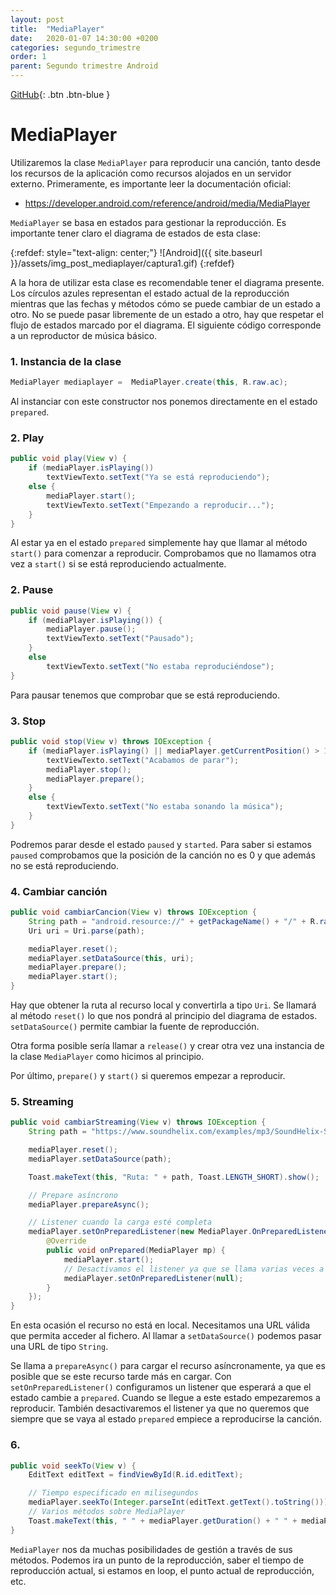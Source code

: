 ```yaml
---
layout: post
title:  "MediaPlayer"
date:   2020-01-07 14:30:00 +0200
categories: segundo_trimestre
order: 1
parent: Segundo trimestre Android
---
```


[GitHub](https://github.com/Manuel-Ag/PMD_19-20/tree/master/MediaPlayer){: .btn .btn-blue }

# MediaPlayer

Utilizaremos la clase `MediaPlayer` para reproducir una canción, tanto desde los recursos de la aplicación como recursos alojados en un servidor externo. Primeramente, es importante leer la documentación oficial:

+  <https://developer.android.com/reference/android/media/MediaPlayer>

`MediaPlayer` se basa en estados para gestionar la reproducción. Es importante tener claro el diagrama de estados de esta clase:

{:refdef: style="text-align: center;"}
![Android]({{ site.baseurl }}/assets/img_post_mediaplayer/captura1.gif)
{:refdef}

A la hora de utilizar esta clase es recomendable tener el diagrama presente. Los círculos azules representan el estado actual de la reproducción mientras que las fechas y métodos cómo se puede cambiar de un estado a otro. No se puede pasar libremente de un estado a otro, hay que respetar el flujo de estados marcado por el diagrama. El siguiente código corresponde a un reproductor de música básico.

### 1\. Instancia de la clase

```java
MediaPlayer mediaplayer =  MediaPlayer.create(this, R.raw.ac);
```
Al instanciar con este constructor nos ponemos directamente en el estado `prepared`.

### 2\. Play

```java
public void play(View v) {
    if (mediaPlayer.isPlaying())
        textViewTexto.setText("Ya se está reproduciendo");
    else {
        mediaPlayer.start();
        textViewTexto.setText("Empezando a reproducir...");
    }
}
```

Al estar ya en el estado `prepared` simplemente hay que llamar al método `start()` para comenzar a reproducir. Comprobamos que no llamamos otra vez a `start()` si se está reproduciendo actualmente.

### 2\. Pause

```java
public void pause(View v) {
    if (mediaPlayer.isPlaying()) {
        mediaPlayer.pause();
        textViewTexto.setText("Pausado");
    }
    else
        textViewTexto.setText("No estaba reproduciéndose");
}
```
Para pausar tenemos que comprobar que se está reproduciendo.

### 3\. Stop

```java
public void stop(View v) throws IOException {
    if (mediaPlayer.isPlaying() || mediaPlayer.getCurrentPosition() > 1) {
        textViewTexto.setText("Acabamos de parar");
        mediaPlayer.stop();
        mediaPlayer.prepare();
    }
    else {
        textViewTexto.setText("No estaba sonando la música");
    }
}
```
Podremos parar desde el estado `paused` y `started`. Para saber si estamos `paused` comprobamos que la posición de la canción no es 0 y que además no se está reproduciendo.

### 4\. Cambiar canción

```java
public void cambiarCancion(View v) throws IOException {
    String path = "android.resource://" + getPackageName() + "/" + R.raw.classic;
    Uri uri = Uri.parse(path);

    mediaPlayer.reset();
    mediaPlayer.setDataSource(this, uri);
    mediaPlayer.prepare();
    mediaPlayer.start();
}
```

Hay que obtener la ruta al recurso local y convertirla a tipo `Uri`. Se llamará al método `reset()` lo que nos pondrá al principio del diagrama de estados. `setDataSource()` permite cambiar la fuente de reproducción.

Otra forma posible sería llamar a `release()` y crear otra vez una instancia de la clase `MediaPlayer` como hicimos al principio.

Por último, `prepare()` y `start()` si queremos empezar a reproducir.

### 5\. Streaming

```java
public void cambiarStreaming(View v) throws IOException {
    String path = "https://www.soundhelix.com/examples/mp3/SoundHelix-Song-9.mp3";

    mediaPlayer.reset();
    mediaPlayer.setDataSource(path);

    Toast.makeText(this, "Ruta: " + path, Toast.LENGTH_SHORT).show();

    // Prepare asíncrono
    mediaPlayer.prepareAsync();

    // Listener cuando la carga esté completa
    mediaPlayer.setOnPreparedListener(new MediaPlayer.OnPreparedListener() {
        @Override
        public void onPrepared(MediaPlayer mp) {
            mediaPlayer.start();
            // Desactivamos el listener ya que se llama varias veces a prepare() a lo largo del código
            mediaPlayer.setOnPreparedListener(null);
        }
    });
}
```

En esta ocasión el recurso no está en local. Necesitamos una URL válida que permita acceder al fichero. Al llamar a `setDataSource()` podemos pasar una URL de tipo `String`.

Se llama a `prepareAsync()` para cargar el recurso asíncronamente, ya que es posible que se este recurso tarde más en cargar. Con `setOnPreparedListener()` configuramos un listener que esperará a que el estado cambie a `prepared`. Cuando se llegue a este estado empezaremos a reproducir. También desactivaremos el listener ya que no queremos que siempre que se vaya al estado `prepared` empiece a reproducirse la canción.

### 6\.

```java
public void seekTo(View v) {
    EditText editText = findViewById(R.id.editText);

    // Tiempo especificado en milisegundos
    mediaPlayer.seekTo(Integer.parseInt(editText.getText().toString()));
    // Varios métodos sobre MediaPlayer
    Toast.makeText(this, " " + mediaPlayer.getDuration() + " " + mediaPlayer.getCurrentPosition() + " " + mediaPlayer.isLooping(), Toast.LENGTH_SHORT).show();
}
```

`MediaPlayer` nos da muchas posibilidades de gestión a través de sus métodos. Podemos ira un punto de la reproducción, saber el tiempo de reproducción actual, si estamos en loop, el punto actual de reproducción, etc.
